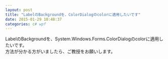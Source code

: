 ```yaml
---
layout: post
title: "LabelのBackgroundを、ColorDialogのcolorに適用したいです"
date: 2015-01-29 10:48:37
categories: c# wpf
---
```

<p>LabelのBackgroundを、System.Windows.Forms.ColorDialogのcolorに適用したいです。<br>
方法が分かる方がいましたら、ご教授をお願いします。</p>
